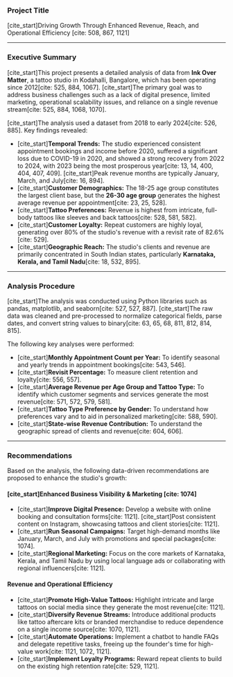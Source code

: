 ### Project Title
[cite_start]Driving Growth Through Enhanced Revenue, Reach, and Operational Efficiency [cite: 508, 867, 1121]

---

### Executive Summary
[cite_start]This project presents a detailed analysis of data from **Ink Over Matter**, a tattoo studio in Kodahalli, Bangalore, which has been operating since 2012[cite: 525, 884, 1067]. [cite_start]The primary goal was to address business challenges such as a lack of digital presence, limited marketing, operational scalability issues, and reliance on a single revenue stream[cite: 525, 884, 1068, 1070].

[cite_start]The analysis used a dataset from 2018 to early 2024[cite: 526, 885]. Key findings revealed:
* [cite_start]**Temporal Trends:** The studio experienced consistent appointment bookings and income before 2020, suffered a significant loss due to COVID-19 in 2020, and showed a strong recovery from 2022 to 2024, with 2023 being the most prosperous year[cite: 13, 14, 400, 404, 407, 409]. [cite_start]Peak revenue months are typically January, March, and July[cite: 16, 894].
* [cite_start]**Customer Demographics:** The 18-25 age group constitutes the largest client base, but the **26-30 age group** generates the highest average revenue per appointment[cite: 23, 25, 528].
* [cite_start]**Tattoo Preferences:** Revenue is highest from intricate, full-body tattoos like sleeves and back tattoos[cite: 528, 581, 582].
* [cite_start]**Customer Loyalty:** Repeat customers are highly loyal, generating over 80% of the studio's revenue with a revisit rate of 82.6%[cite: 529].
* [cite_start]**Geographic Reach:** The studio's clients and revenue are primarily concentrated in South Indian states, particularly **Karnataka, Kerala, and Tamil Nadu**[cite: 18, 532, 895].

---

### Analysis Procedure
[cite_start]The analysis was conducted using Python libraries such as pandas, matplotlib, and seaborn[cite: 527, 527, 887]. [cite_start]The raw data was cleaned and pre-processed to normalize categorical fields, parse dates, and convert string values to binary[cite: 63, 65, 68, 811, 812, 814, 815].

The following key analyses were performed:
* [cite_start]**Monthly Appointment Count per Year:** To identify seasonal and yearly trends in appointment bookings[cite: 543, 546].
* [cite_start]**Revisit Percentage:** To measure client retention and loyalty[cite: 556, 557].
* [cite_start]**Average Revenue per Age Group and Tattoo Type:** To identify which customer segments and services generate the most revenue[cite: 571, 572, 579, 581].
* [cite_start]**Tattoo Type Preference by Gender:** To understand how preferences vary and to aid in personalized marketing[cite: 588, 590].
* [cite_start]**State-wise Revenue Contribution:** To understand the geographic spread of clients and revenue[cite: 604, 606].

---

### Recommendations
Based on the analysis, the following data-driven recommendations are proposed to enhance the studio's growth:

#### [cite_start]Enhanced Business Visibility & Marketing [cite: 1074]
* [cite_start]**Improve Digital Presence:** Develop a website with online booking and consultation forms[cite: 1121]. [cite_start]Post consistent content on Instagram, showcasing tattoos and client stories[cite: 1121].
* [cite_start]**Run Seasonal Campaigns:** Target high-demand months like January, March, and July with promotions and special packages[cite: 1074].
* [cite_start]**Regional Marketing:** Focus on the core markets of Karnataka, Kerala, and Tamil Nadu by using local language ads or collaborating with regional influencers[cite: 1121].

#### Revenue and Operational Efficiency
* [cite_start]**Promote High-Value Tattoos:** Highlight intricate and large tattoos on social media since they generate the most revenue[cite: 1121].
* [cite_start]**Diversify Revenue Streams:** Introduce additional products like tattoo aftercare kits or branded merchandise to reduce dependence on a single income source[cite: 1070, 1121].
* [cite_start]**Automate Operations:** Implement a chatbot to handle FAQs and delegate repetitive tasks, freeing up the founder's time for high-value work[cite: 1121, 1072, 1121].
* [cite_start]**Implement Loyalty Programs:** Reward repeat clients to build on the existing high retention rate[cite: 529, 1121].
